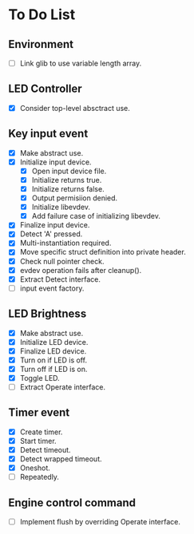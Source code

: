 # To Do List

## Environment

- [ ] Link glib to use variable length array.

## LED Controller

- [x] Consider top-level absctract use.

## Key input event

- [x] Make abstract use.
- [x] Initialize input device.
  - [x] Open input device file.
  - [x] Initialize returns true.
  - [x] Initialize returns false.
  - [x] Output permisiion denied.
  - [x] Initialize libevdev.
  - [x] Add failure case of initializing libevdev.
- [x] Finalize input device.
- [x] Detect 'A' pressed.
- [x] Multi-instantiation required.
- [x] Move specific struct definition into private header.
- [x] Check null pointer check.
- [x] evdev operation fails after cleanup().
- [x] Extract Detect interface.
- [ ] input event factory.

## LED Brightness

- [x] Make abstract use.
- [x] Initialize LED device.
- [x] Finalize LED device.
- [x] Turn on if LED is off.
- [x] Turn off if LED is on.
- [x] Toggle LED.
- [ ] Extract Operate interface.

## Timer event

- [x] Create timer.
- [x] Start timer.
- [x] Detect timeout.
- [x] Detect wrapped timeout.
- [x] Oneshot.
- [ ] Repeatedly.

## Engine control command

- [ ] Implement flush by overriding Operate interface.
